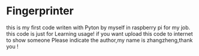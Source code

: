 # Fingerprinter
this is my first code writen with Pyton by myself in raspberry pi for my job. 
this code is just for Learning usage!
if you want upload this code to internet to show someone Please indicate the author,my name is zhangzheng,thank you !
